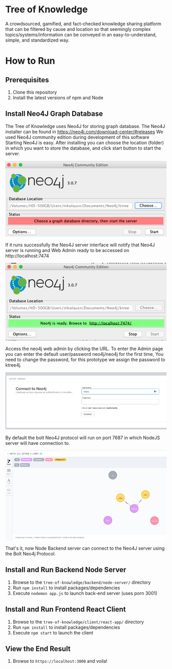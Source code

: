# Tree of Knowledge

A crowdsourced, gamified, and fact-checked knowledge sharing platform that can
be filtered by cause and location so that seemingly
complex topics/systems/information can be conveyed in an easy-to-understand,
simple, and standardized way.

# How to Run

## Prerequisites
1. Clone this repository
1. Install the latest versions of npm and Node

## Install Neo4J Graph Database
The Tree of Knowledge uses Neo4J for storing graph database.
The Neo4J installer can be found in
https://neo4j.com/download-center/#releases
We used Neo4J community edition during development of this software
Starting Neo4J is easy. After installing you can choose the location (folder) in which you want to store the database, and click start button to start the server.

![start](./client/react-app/public/neo4ja.png)

If it runs successfully the Neo4J server interface will notify that Neo4J server is running and Web Admin ready to be accessed on http://localhost:7474

![started](./client/react-app/public/neo4jb.png)

Access the neo4j web admin by clicking the URL. To enter the Admin page you can enter the default user/password neo4j/neo4j for the first time, You need to change the password, for this prototype we assign the password to ktree4j.

![login](./client/react-app/public/neo4jc.png)

By default the bolt Neo4J protocol will run on port 7687 in which NodeJS server will have connection to.

![play](./client/react-app/public/neo4jd.png)

That's it, now Node Backend server can connect to the Neo4J server using the Bolt Neo4j Protocol.

## Install and Run Backend Node Server
1. Browse to the `tree-of-knowledge/backend/node-server/` directory
1. Run `npm install` to install packages/dependencies
1. Execute `nodemon app.js` to launch back-end server  (uses porn 3001)

## Install and Run Frontend React Client
1. Browse to the `tree-of-knowledge/client/react-app/` directory
1. Run `npm install` to install packages/dependencies
1. Execute `npm start` to launch the client

## View the End Result
1. Browse to `https://localhost:3000` and voila!
